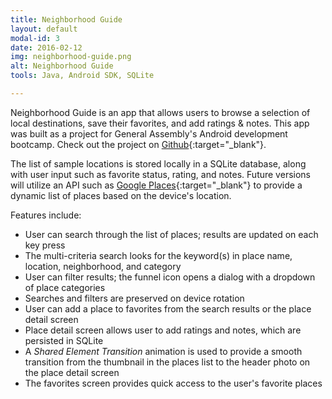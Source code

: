 ```yaml
---
title: Neighborhood Guide
layout: default
modal-id: 3
date: 2016-02-12
img: neighborhood-guide.png
alt: Neighborhood Guide
tools: Java, Android SDK, SQLite

---
```


Neighborhood Guide is an app that allows users to browse a selection of 
local destinations, save their favorites, and add ratings & notes. This
app was built as a project for General Assembly's Android development bootcamp.
Check out the project on [Github](https://github.com/charlesdrews/Neighborhood-Guide){:target="_blank"}.

The list of sample locations is stored locally in a SQLite database, along with
user input such as favorite status, rating, and notes. Future versions will
utilize an API such as [Google Places](https://developers.google.com/places/){:target="_blank"}
to provide a dynamic list of places based on the device's location.

Features include:

  * User can search through the list of places; results are updated on each key press
  * The multi-criteria search looks for the keyword(s) in place name, location, neighborhood, and category
  * User can filter results; the funnel icon opens a dialog with a dropdown of place categories
  * Searches and filters are preserved on device rotation
  * User can add a place to favorites from the search results or the place detail screen
  * Place detail screen allows user to add ratings and notes, which are persisted in SQLite
  * A *Shared Element Transition* animation is used to provide a smooth transition from the thumbnail in the places list to the header photo on the place detail screen
  * The favorites screen provides quick access to the user's favorite places
